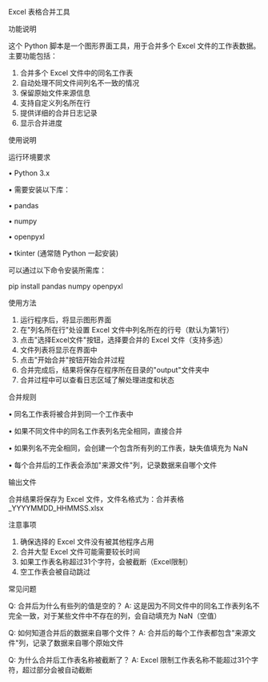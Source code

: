 Excel 表格合并工具

功能说明

这个 Python 脚本是一个图形界面工具，用于合并多个 Excel 文件的工作表数据。主要功能包括：

1. 合并多个 Excel 文件中的同名工作表
2. 自动处理不同文件间列名不一致的情况
3. 保留原始文件来源信息
4. 支持自定义列名所在行
5. 提供详细的合并日志记录
6. 显示合并进度

使用说明

运行环境要求

• Python 3.x

• 需要安装以下库：

  • pandas

  • numpy

  • openpyxl

  • tkinter (通常随 Python 一起安装)

可以通过以下命令安装所需库：

pip install pandas numpy openpyxl


使用方法

1. 运行程序后，将显示图形界面
2. 在"列名所在行"处设置 Excel 文件中列名所在的行号（默认为第1行）
3. 点击"选择Excel文件"按钮，选择要合并的 Excel 文件（支持多选）
4. 文件列表将显示在界面中
5. 点击"开始合并"按钮开始合并过程
6. 合并完成后，结果将保存在程序所在目录的"output"文件夹中
7. 合并过程中可以查看日志区域了解处理进度和状态

合并规则

• 同名工作表将被合并到同一个工作表中

• 如果不同文件中的同名工作表列名完全相同，直接合并

• 如果列名不完全相同，会创建一个包含所有列的工作表，缺失值填充为 NaN

• 每个合并后的工作表会添加"来源文件"列，记录数据来自哪个文件

输出文件

合并结果将保存为 Excel 文件，文件名格式为：合并表格_YYYYMMDD_HHMMSS.xlsx

注意事项

1. 确保选择的 Excel 文件没有被其他程序占用
2. 合并大型 Excel 文件可能需要较长时间
3. 如果工作表名称超过31个字符，会被截断（Excel限制）
4. 空工作表会被自动跳过

常见问题

Q: 合并后为什么有些列的值是空的？
A: 这是因为不同文件中的同名工作表列名不完全一致，对于某些文件中不存在的列，会自动填充为 NaN（空值）

Q: 如何知道合并后的数据来自哪个文件？
A: 合并后的每个工作表都包含"来源文件"列，记录了数据来自哪个原始文件

Q: 为什么合并后工作表名称被截断了？
A: Excel 限制工作表名称不能超过31个字符，超过部分会被自动截断